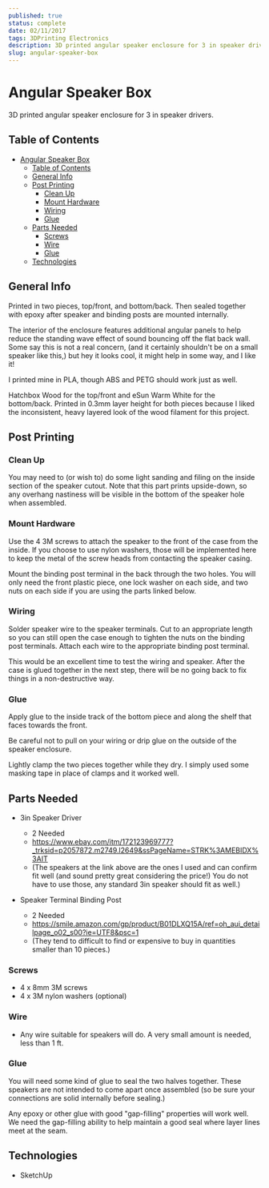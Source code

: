```yaml
---
published: true
status: complete
date: 02/11/2017
tags: 3DPrinting Electronics
description: 3D printed angular speaker enclosure for 3 in speaker drivers.
slug: angular-speaker-box
---
```


# Angular Speaker Box

3D printed angular speaker enclosure for 3 in speaker drivers.

## Table of Contents

- [Angular Speaker Box](#angular-speaker-box)
  - [Table of Contents](#table-of-contents)
  - [General Info](#general-info)
  - [Post Printing](#post-printing)
    - [Clean Up](#clean-up)
    - [Mount Hardware](#mount-hardware)
    - [Wiring](#wiring)
    - [Glue](#glue)
  - [Parts Needed](#parts-needed)
    - [Screws](#screws)
    - [Wire](#wire)
    - [Glue](#glue-1)
  - [Technologies](#technologies)

## General Info

Printed in two pieces, top/front, and bottom/back. Then sealed together with epoxy after speaker and binding posts are mounted internally.

The interior of the enclosure features additional angular panels to help reduce the standing wave effect of sound bouncing off the flat back wall. Some say this is not a real concern, (and it certainly shouldn't be on a small speaker like this,) but hey it looks cool, it might help in some way, and I like it!

I printed mine in PLA, though ABS and PETG should work just as well.

Hatchbox Wood for the top/front and eSun Warm White for the bottom/back. Printed in 0.3mm layer height for both pieces because I liked the inconsistent, heavy layered look of the wood filament for this project.

## Post Printing

### Clean Up

You may need to (or wish to) do some light sanding and filing on the inside section of the speaker cutout. Note that this part prints upside-down, so any overhang nastiness will be visible in the bottom of the speaker hole when assembled.

### Mount Hardware

Use the 4 3M screws to attach the speaker to the front of the case from the inside. If you choose to use nylon washers, those will be implemented here to keep the metal of the screw heads from contacting the speaker casing.

Mount the binding post terminal in the back through the two holes. You will only need the front plastic piece, one lock washer on each side, and two nuts on each side if you are using the parts linked below.

### Wiring

Solder speaker wire to the speaker terminals. Cut to an appropriate length so you can still open the case enough to tighten the nuts on the binding post terminals. Attach each wire to the appropriate binding post terminal.

This would be an excellent time to test the wiring and speaker. After the case is glued together in the next step, there will be no going back to fix things in a non-destructive way.

### Glue

Apply glue to the inside track of the bottom piece and along the shelf that faces towards the front.

Be careful not to pull on your wiring or drip glue on the outside of the speaker enclosure.

Lightly clamp the two pieces together while they dry. I simply used some masking tape in place of clamps and it worked well.

## Parts Needed

- 3in Speaker Driver

  - 2 Needed
  - https://www.ebay.com/itm/172123969777?_trksid=p2057872.m2749.l2649&ssPageName=STRK%3AMEBIDX%3AIT
  - (The speakers at the link above are the ones I used and can confirm fit well (and sound pretty great considering the price!) You do not have to use those, any standard 3in speaker should fit as well.)

- Speaker Terminal Binding Post
  - 2 Needed
  - https://smile.amazon.com/gp/product/B01DLXQ15A/ref=oh_aui_detailpage_o02_s00?ie=UTF8&psc=1
  - (They tend to difficult to find or expensive to buy in quantities smaller than 10 pieces.)

### Screws

- 4 x 8mm 3M screws
- 4 x 3M nylon washers (optional)

### Wire

- Any wire suitable for speakers will do. A very small amount is needed, less than 1 ft.

### Glue

You will need some kind of glue to seal the two halves together. These speakers are not intended to come apart once assembled (so be sure your connections are solid internally before sealing.)

Any epoxy or other glue with good "gap-filling" properties will work well. We need the gap-filling ability to help maintain a good seal where layer lines meet at the seam.

## Technologies

- SketchUp
